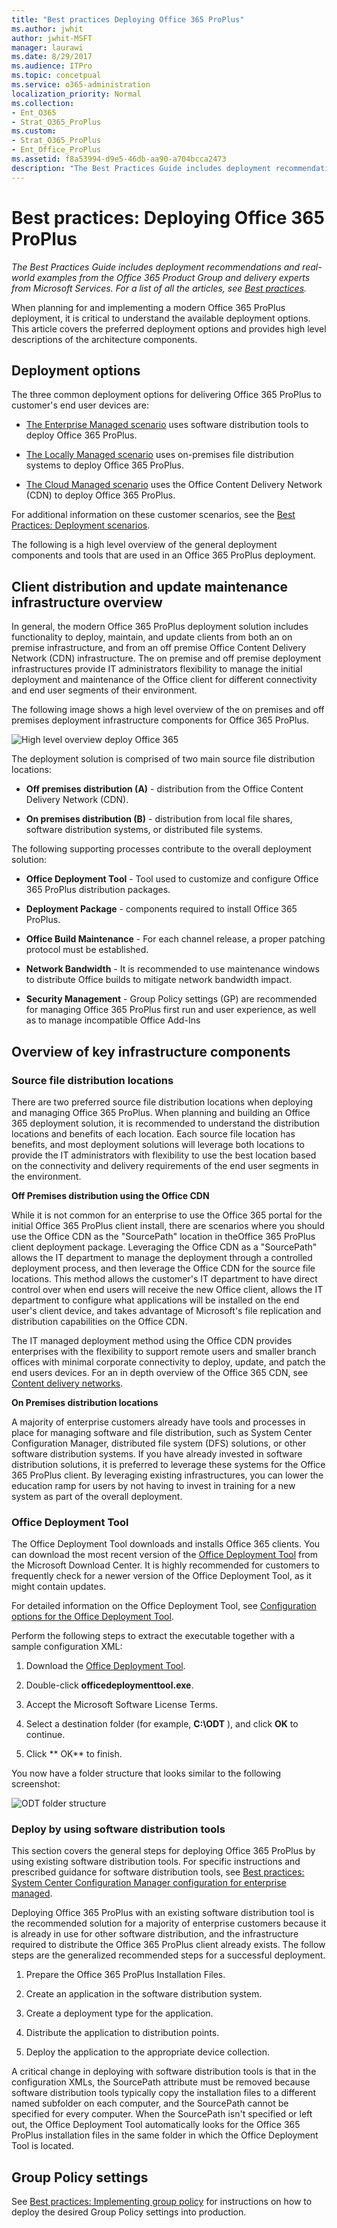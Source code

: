 ```yaml
---
title: "Best practices Deploying Office 365 ProPlus"
ms.author: jwhit
author: jwhit-MSFT
manager: laurawi
ms.date: 8/29/2017
ms.audience: ITPro
ms.topic: concetpual
ms.service: o365-administration
localization_priority: Normal
ms.collection: 
- Ent_O365
- Strat_O365_ProPlus
ms.custom:
- Strat_O365_ProPlus
- Ent_Office_ProPlus
ms.assetid: f8a53994-d9e5-46db-aa90-a704bcca2473
description: "The Best Practices Guide includes deployment recommendations and real-world examples from the Office 365 Product Group and delivery experts from Microsoft Services. For a list of all the articles, see Best practices."
---
```


# Best practices: Deploying Office 365 ProPlus

 *The Best Practices Guide includes deployment recommendations and real-world examples from the Office 365 Product Group and delivery experts from Microsoft Services. For a list of all the articles, see [Best practices](best-practices.md).* 
  
When planning for and implementing a modern Office 365 ProPlus deployment, it is critical to understand the available deployment options. This article covers the preferred deployment options and provides high level descriptions of the architecture components.
  
## Deployment options

The three common deployment options for delivering Office 365 ProPlus to customer's end user devices are:
  
- [The Enterprise Managed scenario](best-practices-deployment-scenarios.md#Enterprise) uses software distribution tools to deploy Office 365 ProPlus.
    
- [The Locally Managed scenario](best-practices-deployment-scenarios.md#Local) uses on-premises file distribution systems to deploy Office 365 ProPlus.
    
- [The Cloud Managed scenario](best-practices-deployment-scenarios.md#Cloud) uses the Office Content Delivery Network (CDN) to deploy Office 365 ProPlus.
    
For additional information on these customer scenarios, see the [Best Practices: Deployment scenarios](best-practices-deployment-scenarios.md).
  
The following is a high level overview of the general deployment components and tools that are used in an Office 365 ProPlus deployment.
  
## Client distribution and update maintenance infrastructure overview

In general, the modern Office 365 ProPlus deployment solution includes functionality to deploy, maintain, and update clients from both an on premise infrastructure, and from an off premise Office Content Delivery Network (CDN) infrastructure. The on premise and off premise deployment infrastructures provide IT administrators flexibility to manage the initial deployment and maintenance of the Office client for different connectivity and end user segments of their environment.
  
The following image shows a high level overview of the on premises and off premises deployment infrastructure components for Office 365 ProPlus.
  
![High level overview deploy Office 365](../images/bebd7cb7-2bec-42e4-ae5e-ecc6817d9484.jpg)
  
The deployment solution is comprised of two main source file distribution locations:
  
- **Off premises distribution (A)** - distribution from the Office Content Delivery Network (CDN).
    
- **On premises distribution (B)** - distribution from local file shares, software distribution systems, or distributed file systems.
    
The following supporting processes contribute to the overall deployment solution:
  
- **Office Deployment Tool** - Tool used to customize and configure Office 365 ProPlus distribution packages.
    
- **Deployment Package** - components required to install Office 365 ProPlus.
    
- **Office Build Maintenance** - For each channel release, a proper patching protocol must be established.
    
- **Network Bandwidth** - It is recommended to use maintenance windows to distribute Office builds to mitigate network bandwidth impact.
    
- **Security Management** - Group Policy settings (GP) are recommended for managing Office 365 ProPlus first run and user experience, as well as to manage incompatible Office Add-Ins
    
## Overview of key infrastructure components

### Source file distribution locations

There are two preferred source file distribution locations when deploying and managing Office 365 ProPlus. When planning and building an Office 365 deployment solution, it is recommended to understand the distribution locations and benefits of each location. Each source file location has benefits, and most deployment solutions will leverage both locations to provide the IT administrators with flexibility to use the best location based on the connectivity and delivery requirements of the end user segments in the environment.
  
 **Off Premises distribution using the Office CDN**
  
While it is not common for an enterprise to use the Office 365 portal for the initial Office 365 ProPlus client install, there are scenarios where you should use the Office CDN as the "SourcePath" location in theOffice 365 ProPlus client deployment package. Leveraging the Office CDN as a "SourcePath" allows the IT department to manage the deployment through a controlled deployment process, and then leverage the Office CDN for the source file locations. This method allows the customer's IT department to have direct control over when end users will receive the new Office client, allows the IT department to configure what applications will be installed on the end user's client device, and takes advantage of Microsoft's file replication and distribution capabilities on the Office CDN.
  
The IT managed deployment method using the Office CDN provides enterprises with the flexibility to support remote users and smaller branch offices with minimal corporate connectivity to deploy, update, and patch the end users devices. For an in depth overview of the Office 365 CDN, see [Content delivery networks](https://support.office.com/en-us/article/Content-delivery-networks-0140f704-6614-49bb-aa6c-89b75dcd7f1f?ui=en-US&amp;rs=en-US&amp;ad=US).
  
 **On Premises distribution locations**
  
A majority of enterprise customers already have tools and processes in place for managing software and file distribution, such as System Center Configuration Manager, distributed file system (DFS) solutions, or other software distribution systems. If you have already invested in software distribution solutions, it is preferred to leverage these systems for the Office 365 ProPlus client. By leveraging existing infrastructures, you can lower the education ramp for users by not having to invest in training for a new system as part of the overall deployment.
  
### Office Deployment Tool

The Office Deployment Tool downloads and installs Office 365 clients. You can download the most recent version of the [Office Deployment Tool](https://www.microsoft.com/en-us/download/details.aspx?id=49117) from the Microsoft Download Center. It is highly recommended for customers to frequently check for a newer version of the Office Deployment Tool, as it might contain updates.
  
For detailed information on the Office Deployment Tool, see [Configuration options for the Office Deployment Tool](../configuration-options-for-the-office-2016-deployment-tool.md).
  
Perform the following steps to extract the executable together with a sample configuration XML:
  
1. Download the [Office Deployment Tool](https://www.microsoft.com/en-us/download/details.aspx?id=49117).
    
2. Double-click **officedeploymenttool.exe**.
    
3. Accept the Microsoft Software License Terms.
    
4. Select a destination folder (for example, **C:\\ODT** ), and click **OK** to continue.
    
5. Click ** OK** to finish.
    
You now have a folder structure that looks similar to the following screenshot:
  
![ODT folder structure](../images/ea7f0c80-3f3d-405b-add1-0707677a828e.png)
  
### Deploy by using software distribution tools

This section covers the general steps for deploying Office 365 ProPlus by using existing software distribution tools. For specific instructions and prescribed guidance for software distribution tools, see [Best practices: System Center Configuration Manager configuration for enterprise managed](best-practices-system-center-configuration-manager-configuration-for-enterprise.md).
  
Deploying Office 365 ProPlus with an existing software distribution tool is the recommended solution for a majority of enterprise customers because it is already in use for other software distribution, and the infrastructure required to distribute the Office 365 ProPlus client already exists. The follow steps are the generalized recommended steps for a successful deployment.
  
1. Prepare the Office 365 ProPlus Installation Files.
    
2. Create an application in the software distribution system.
    
3. Create a deployment type for the application.
    
4. Distribute the application to distribution points.
    
5. Deploy the application to the appropriate device collection.
    
A critical change in deploying with software distribution tools is that in the configuration XMLs, the SourcePath attribute must be removed because software distribution tools typically copy the installation files to a different named subfolder on each computer, and the SourcePath cannot be specified for every computer. When the SourcePath isn't specified or left out, the Office Deployment Tool automatically looks for the Office 365 ProPlus installation files in the same folder in which the Office Deployment Tool is located.
  
## Group Policy settings

See [Best practices: Implementing group policy](best-practices-implementing-group-policy.md) for instructions on how to deploy the desired Group Policy settings into production.
  

